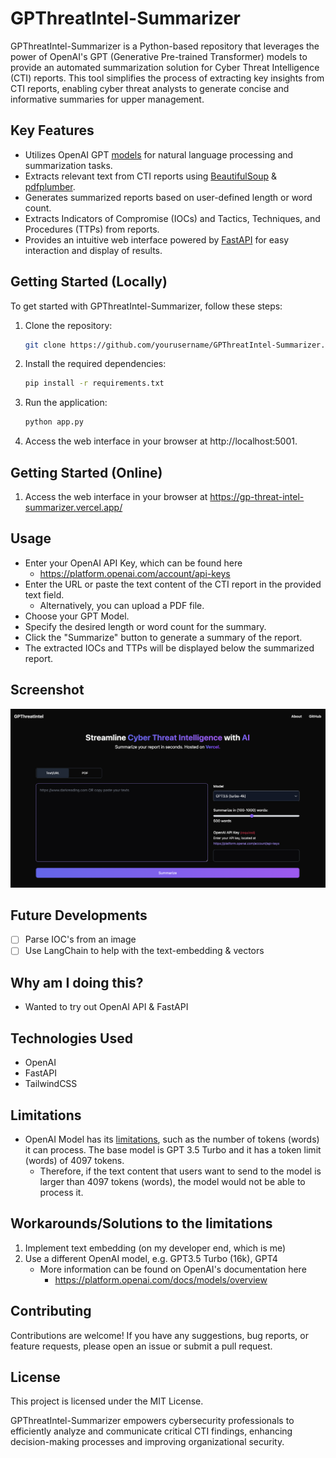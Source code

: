 # GPThreatIntel-Summarizer

GPThreatIntel-Summarizer is a Python-based repository that leverages the power of OpenAI's GPT (Generative Pre-trained Transformer) models to provide an automated summarization solution for Cyber Threat Intelligence (CTI) reports. This tool simplifies the process of extracting key insights from CTI reports, enabling cyber threat analysts to generate concise and informative summaries for upper management.

## Key Features

- Utilizes OpenAI GPT [models](https://platform.openai.com/docs/models/overview) for natural language processing and summarization tasks.
- Extracts relevant text from CTI reports using [BeautifulSoup](https://www.crummy.com/software/BeautifulSoup/bs4/doc/) & [pdfplumber](https://github.com/jsvine/pdfplumber).
- Generates summarized reports based on user-defined length or word count.
- Extracts Indicators of Compromise (IOCs) and Tactics, Techniques, and Procedures (TTPs) from reports.
- Provides an intuitive web interface powered by [FastAPI](https://fastapi.tiangolo.com/) for easy interaction and display of results.

## Getting Started (Locally)

To get started with GPThreatIntel-Summarizer, follow these steps:

1. Clone the repository:

    ```bash
    git clone https://github.com/yourusername/GPThreatIntel-Summarizer.git
    ```

2. Install the required dependencies:
  
    ```bash
    pip install -r requirements.txt
    ```

3. Run the application:
   
    ```bash
    python app.py
    ```
    
4. Access the web interface in your browser at http://localhost:5001.

## Getting Started (Online)

1. Access the web interface in your browser at https://gp-threat-intel-summarizer.vercel.app/


## Usage
- Enter your OpenAI API Key, which can be found here
    - https://platform.openai.com/account/api-keys
- Enter the URL or paste the text content of the CTI report in the provided text field.
    - Alternatively, you can upload a PDF file.
- Choose your GPT Model.
- Specify the desired length or word count for the summary.
- Click the "Summarize" button to generate a summary of the report.
- The extracted IOCs and TTPs will be displayed below the summarized report.

## Screenshot

<img width="1000" alt="screenshot" src="https://github.com/nitroz3us/GPThreatIntel-Summarizer/blob/main/src/static/images/screenshot.png">


## Future Developments
- [ ] Parse IOC's from an image
- [ ] Use LangChain to help with the text-embedding & vectors 

## Why am I doing this?
- Wanted to try out OpenAI API & FastAPI

## Technologies Used
- OpenAI
- FastAPI
- TailwindCSS

## Limitations
- OpenAI Model has its [limitations](https://platform.openai.com/docs/models/gpt-3-5), such as the number of tokens (words) it can process. The base model is GPT 3.5 Turbo and it has a token limit (words) of 4097 tokens.
    - Therefore, if the text content that users want to send to the model is larger than 4097 tokens (words), the model would not be able to process it.  

## Workarounds/Solutions to the limitations
1. Implement text embedding (on my developer end, which is me)
2. Use a different OpenAI model, e.g. GPT3.5 Turbo (16k), GPT4
    - More information can be found on OpenAI's documentation here
        - https://platform.openai.com/docs/models/overview 

## Contributing
Contributions are welcome! If you have any suggestions, bug reports, or feature requests, please open an issue or submit a pull request.

## License
This project is licensed under the MIT License.

GPThreatIntel-Summarizer empowers cybersecurity professionals to efficiently analyze and communicate critical CTI findings, enhancing decision-making processes and improving organizational security.
